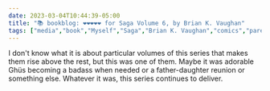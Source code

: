 ---date: 2023-03-04T10:44:39-05:00title: "📚 bookblog: ❤️❤️❤️❤️❤️ for Saga Volume 6, by Brian K. Vaughan"tags: ["media","book","Myself","Saga","Brian K. Vaughan","comics","parenting"]---I don't know what it is about particular volumes of this series that makes them rise above the rest, but this was one of them. Maybe it was adorable Ghüs becoming a badass when needed or a father-daughter reunion or something else. Whatever it was, this series continues to deliver.